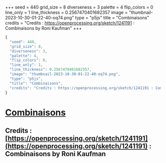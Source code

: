 +++
seed = 440
grid_size = 8
diverseness = 3
palette = 4
flip_colors = 0
line_only = 1
line_thickness = 0.2567470401682357
image = "thumbnail-2023-10-30-01-22-40-oq74.png"
type = "p5js"
title = "Combinaisons"
credits = "Credits : https://openprocessing.org/sketch/1241191 : Combinaisons by Roni Kaufman"
+++




~~~javascript
{
  "seed": 440,
  "grid_size": 8,
  "diverseness": 3,
  "palette": 4,
  "flip_colors": 0,
  "line_only": 1,
  "line_thickness": 0.2567470401682357,
  "image": "thumbnail-2023-10-30-01-22-40-oq74.png",
  "type": "p5js",
  "title": "Combinaisons",
  "credits": "Credits : https://openprocessing.org/sketch/1241191 : Combinaisons by Roni Kaufman"
}
~~~



# [Combinaisons](https://openprocessing.org/sketch/2065396)

## Credits : [https://openprocessing.org/sketch/1241191](https://openprocessing.org/sketch/1241191) : Combinaisons by Roni Kaufman 

